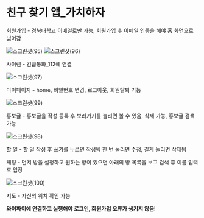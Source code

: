 # 친구 찾기 앱_가치하자

회원가입  - 경북대학교 이메일로만 가능, 회원가입 후 이메일 인증을 해야 홈 화면으로 넘어감

![스크린샷(95)](https://github.com/seo-jy/sw230511/assets/94457804/41722a94-78dd-4767-9daf-6ee0a1b23dcf)
![스크린샷(96)](https://github.com/seo-jy/sw230511/assets/94457804/4864a2b9-4e16-481b-9afb-b5f443d551b5)

사이렌 - 긴급통화_112에 연결

![스크린샷(97)](https://github.com/seo-jy/sw230511/assets/94457804/719b7811-e322-49b9-bec5-ecfd78a05908)

마이페이지 - home, 비밀번호 변경, 로그아웃, 회원탈퇴 가능

![스크린샷(99)](https://github.com/seo-jy/sw230511/assets/94457804/30208009-56ed-4b83-9ea5-6c988fef6ef4)

홍보글 - 홍보글을 작성 등록 후 보러가기를 눌리면 볼 수 있음, 삭제 가능, 홍보글 검색가능

![스크린샷(98)](https://github.com/seo-jy/sw230511/assets/94457804/604b7c88-776c-4cf2-9823-6fdff1bb3a3f)

할 일 - 할 일 작성 후 쓰기를 누르면 작성됨 한 번 눌리면 수정, 길게 눌리면 삭제됨

채팅 - 먼저 방을 설정하고 원하는 방이 있으면 아래의 방 목록을 보고 검색 후 이름 입력 후 입장

![스크린샷(100)](https://github.com/seo-jy/sw230511/assets/94457804/319a6d19-4e32-4ae9-bd3d-7a8c2361b8fb)

지도 - 자신의 위치 확인 가능









**와이파이에 연결하고 실행해야 로그인, 회원가입 오류가 생기지 않음**!

